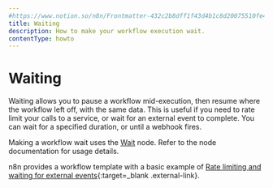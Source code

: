 ```yaml
---
#https://www.notion.so/n8n/Frontmatter-432c2b8dff1f43d4b1c8d20075510fe4
title: Waiting
description: How to make your workflow execution wait.
contentType: howto
---
```


# Waiting

Waiting allows you to pause a workflow mid-execution, then resume where the workflow left off, with the same data. This is useful if you need to rate limit your calls to a service, or wait for an external event to complete. You can wait for a specified duration, or until a webhook fires.

Making a workflow wait uses the [Wait](/integrations/builtin/core-nodes/n8n-nodes-base.wait/) node. Refer to the node documentation for usage details.

n8n provides a workflow template with a basic example of [Rate limiting and waiting for external events](https://n8n.io/workflows/1749-rate-limiting-and-waiting-for-external-events/){:target=_blank .external-link}.
